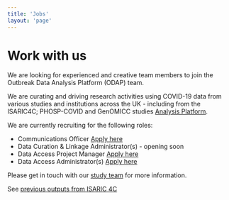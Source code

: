 ```yaml
---
title: 'Jobs'
layout: 'page'
---
```


# Work with us

We are looking for experienced and creative team members to join the Outbreak Data Analysis Platform (ODAP) team. 

We are curating and driving research activities using COVID-19 data from various studies and institutions across the UK - including from the ISARIC4C; PHOSP-COVID and GenOMICC studies [Analysis Platform](https://isaric4c.net/analysis-platform/).

We are currently recruiting for the following roles: 

* Communications Officer [Apply here](https://elxw.fa.em3.oraclecloud.com/hcmUI/CandidateExperience/en/sites/CX_1001/job/2722/?utm_medium=jobshare)
* Data Curation & Linkage Administrator(s) - opening soon
* Data Access Project Manager [Apply here](https://elxw.fa.em3.oraclecloud.com/hcmUI/CandidateExperience/en/sites/CX_1001/job/2433/?utm_medium=jobshare)
* Data Access Administrator(s) [Apply here](https://elxw.fa.em3.oraclecloud.com/hcmUI/CandidateExperience/en/sites/CX_1001/job/2434/?utm_medium=jobshare)

Please get in touch with our [study team](mailto:isaric4c-samples@roslin.ed.ac.uk) for more information. 

See [previous outputs from ISARIC 4C](/outputs/)




